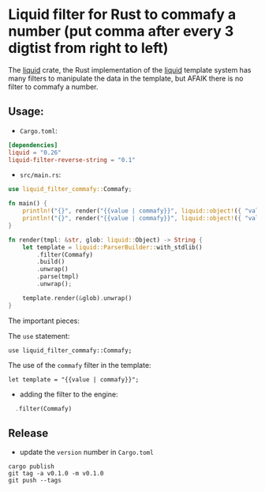# Liquid filter for Rust to commafy a number (put comma after every 3 digtist from right to left)

The [liquid](https://crates.io/crates/liquid) crate, the Rust implementation of the [liquid](https://shopify.github.io/liquid/) template
system has many filters to manipulate the data in the template, but AFAIK there is no filter to commafy a number.

## Usage:

* `Cargo.toml`:

```toml
[dependencies]
liquid = "0.26"
liquid-filter-reverse-string = "0.1"
```

* `src/main.rs`:


```rust
use liquid_filter_commafy::Commafy;

fn main() {
    println!("{}", render("{{value | commafy}}", liquid::object!({ "value": "2345" })));
    println!("{}", render("{{value | commafy}}", liquid::object!({ "value": 123456 })));
}

fn render(tmpl: &str, glob: liquid::Object) -> String {
    let template = liquid::ParserBuilder::with_stdlib()
        .filter(Commafy)
        .build()
        .unwrap()
        .parse(tmpl)
        .unwrap();

    template.render(&glob).unwrap()
}
```

The important pieces:

The `use` statement:

```
use liquid_filter_commafy::Commafy;
```

The use of the `commafy` filter in the template:

```
let template = "{{value | commafy}}";
```

* adding the filter to the engine:

```rust
  .filter(Commafy)
```



## Release


* update the `version` number in `Cargo.toml`

```
cargo publish
git tag -a v0.1.0 -m v0.1.0
git push --tags
```
